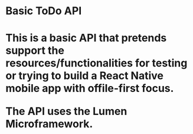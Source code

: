 <h1>Basic ToDo API<h1>

This is a basic API that pretends support the resources/functionalities for testing or trying to build a React Native mobile app with offile-first focus.

The API uses the **Lumen Microframework**.